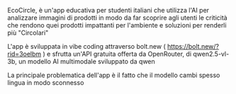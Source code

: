 EcoCircle, è un'app educativa per studenti italiani che utilizza l'AI per analizzare immagini di prodotti in modo da far scoprire agli utenti le criticità che rendono quei prodotti impattanti per l'ambiente e soluzioni per renderli più "Circolari" 

L'app è sviluppata in vibe coding attraverso bolt.new ( https://bolt.new/?rid=3oelbm ) e sfrutta un'API gratuita offerta da OpenRouter, di qwen2.5-vl-3b, un modello AI multimodale sviluppato da qwen

La principale problematica dell'app è il fatto che il modello cambi spesso lingua in modo sconnesso

